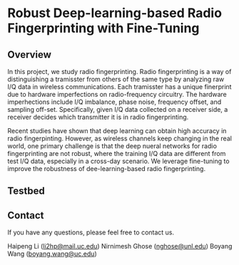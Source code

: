 # Robust Deep-learning-based Radio Fingerprinting with Fine-Tuning

## Overview 

In this project, we study radio fingerprinting. Radio fingerprinting is a way of distinguishing a tramisster from others of the same type by analyzing raw I/Q data  in wireless communications. Each tramisster has a unique finerprint due to hardware imperfections on radio-frequency circuitry. The hardware imperhections include I/Q imbalance, phase noise, frequency offset, and sampling off-set. Specifically, given I/Q data collected on a receiver side, a receiver decides which transmitter it is in radio fingerprinting. 

Recent studies have shown that deep learning can obtain high accuracy in radio fingerpinting. However, as wireless channels keep changing in the real world, one primary challenge is that the deep nueral networks for radio fingerprinting are not robust, where the training I/Q data are different from test I/Q data, especially in a cross-day scenario. We leverage fine-tuning to improve the robustness of dee-learning-based radio fingerprinting. 

## Testbed

## Contact

If you have any questions, please feel free to contact us. 

Haipeng Li (li2hp@mail.uc.edu)
Nirnimesh Ghose (nghose@unl.edu)
Boyang Wang (boyang.wang@uc.edu)

